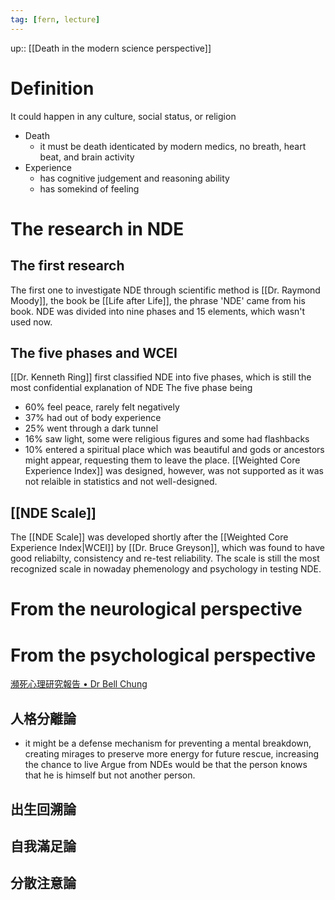 ```yaml
---
tag: [fern, lecture]
---
```

up:: [[Death in the modern science perspective]]
# Definition
It could happen in any culture, social status, or religion
- Death
	- it must be death identicated by modern medics, no breath, heart beat, and brain activity
- Experience
	- has cognitive judgement and reasoning ability
	- has somekind of feeling
# The research in NDE
## The first research
The first one to investigate NDE through scientific method is [[Dr. Raymond Moody]], the book be [[Life after Life]], the phrase 'NDE' came from his book. 
NDE was divided into nine phases and 15 elements, which wasn't used now.
## The five phases and WCEI
[[Dr. Kenneth Ring]] first classified NDE into five phases, which is still the most confidential explanation of NDE
The five phase being
- 60% feel peace, rarely felt negatively
- 37% had out of body experience
- 25% went through a dark tunnel
- 16% saw light, some were religious figures and some had flashbacks
- 10% entered a spiritual place which was beautiful and gods or ancestors might appear, requesting them to leave the place.
[[Weighted Core Experience Index]] was designed, however, was not supported as it was not relaible in statistics and not well-designed.
## [[NDE Scale]]
The [[NDE Scale]] was developed shortly after the [[Weighted Core Experience Index|WCEI]] by [[Dr. Bruce Greyson]], which was found to have good reliabilty, consistency and re-test reliability. The scale is still the most recognized scale in nowaday phemenology and psychology in testing NDE.
# From the neurological perspective
# From the psychological perspective
[瀕死心理研究報告 • Dr Bell Chung](https://www.drbellchung.com/near_death_exp/%E7%80%95%E6%AD%BB%E5%BF%83%E7%90%86%E7%A0%94%E7%A9%B6%E5%A0%B1%E5%91%8A/)
## 人格分離論
- it might be a defense mechanism for preventing a mental breakdown, creating mirages to preserve more energy for future rescue, increasing the chance to live
Argue from NDEs would be that the person knows that he is himself but not another person.
## 出生回溯論
## 自我滿足論
## 分散注意論

